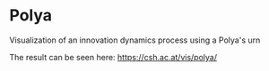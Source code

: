 # Polya

Visualization of an innovation dynamics process using a  Polya's urn 

The result can be seen here:
https://csh.ac.at/vis/polya/